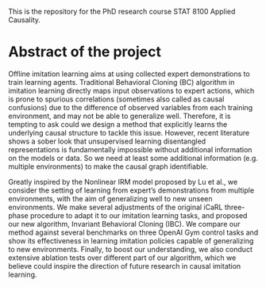 This is the repository for the PhD research course STAT 8100 Applied Causality. 

# Abstract of the project

Offline imitation learning aims at using collected expert demonstrations to train learning agents. Traditional Behavioral Cloning (BC) algorithm in imitation learning directly maps input observations to expert actions, which is prone to spurious correlations (sometimes also called as causal confusions) due to the difference of observed variables from each training environment, and may not be able to generalize well. Therefore, it is tempting to ask could we design a method that explicitly learns the underlying causal structure to tackle this issue. However, recent literature shows a sober look that unsupervised learning disentangled representations is fundamentally impossible without additional information on the models or data. So we need at least some additional information (e.g. multiple environments) to make the causal graph identifiable. 

Greatly inspired by the Nonlinear IRM model proposed by Lu et al., we consider the setting of learning from expert’s demonstrations from multiple environments, with the aim of generalizing well to new unseen environments. We make several adjustments of the original iCaRL three-phase procedure to adapt it to our imitation learning tasks, and proposed our new algorithm, Invariant Behavioral Cloning (IBC). We compare our method against several benchmarks on three OpenAI Gym control tasks and show its effectiveness in learning imitation policies capable of generalizing to new environments. Finally, to boost our understanding, we also conduct extensive ablation tests over different part of our algorithm, which we believe could inspire the direction of future research in causal imitation learning.

 
